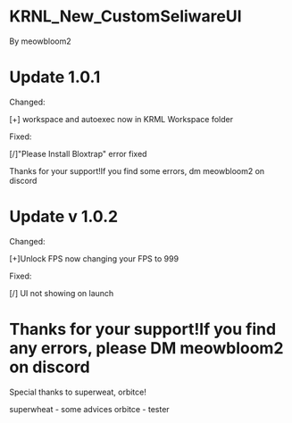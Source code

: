 # KRNL_New_CustomSeliwareUI
By meowbloom2

# Update 1.0.1 

Changed:

[+] workspace and autoexec now in KRML Workspace folder

Fixed:

[/]"Please Install Bloxtrap" error fixed


Thanks for your support!If you find some errors, dm meowbloom2 on discord


# Update v 1.0.2

Changed:

[+]Unlock FPS now changing your FPS to 999

Fixed:

[/] UI not showing on launch

# Thanks for your support!If you find any errors, please DM meowbloom2 on discord 

Special thanks to superweat, orbitce!

superwheat - some advices
orbitce - tester

